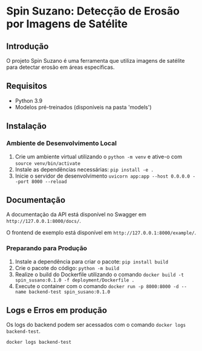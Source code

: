 # Spin Suzano: Detecção de Erosão por Imagens de Satélite

## Introdução

O projeto Spin Suzano é uma ferramenta que utiliza imagens de satélite para detectar erosão em áreas específicas.

## Requisitos

- Python 3.9
- Modelos pré-treinados (disponíveis na pasta 'models')

## Instalação

### Ambiente de Desenvolvimento Local

1. Crie um ambiente virtual utilizando o `python -m venv` e ative-o com `source venv/bin/activate`
2. Instale as dependências necessárias: `pip install -e .`
3. Inicie o servidor de desenvolvimento `uvicorn app:app --host 0.0.0.0 --port 8000 --reload`

## Documentação

A documentação da API está disponível no Swagger em `http://127.0.0.1:8000/docs/`.

O frontend de exemplo está disponível em `http://127.0.0.1:8000/example/`.

### Preparando para Produção

1. Instale a dependência para criar o pacote: `pip install build`
2. Crie o pacote do código: `python -m build`
3. Realize o build do Dockerfile utilizando o comando `docker build -t spin_susano:0.1.0 -f deployment/Dockerfile .`
4. Execute o container com o comando `docker run -p 8000:8000 -d --name backend-test spin_susano:0.1.0`

## Logs e Erros em produção

Os logs do backend podem ser acessados com o comando `docker logs backend-test`.

```bash
docker logs backend-test
```